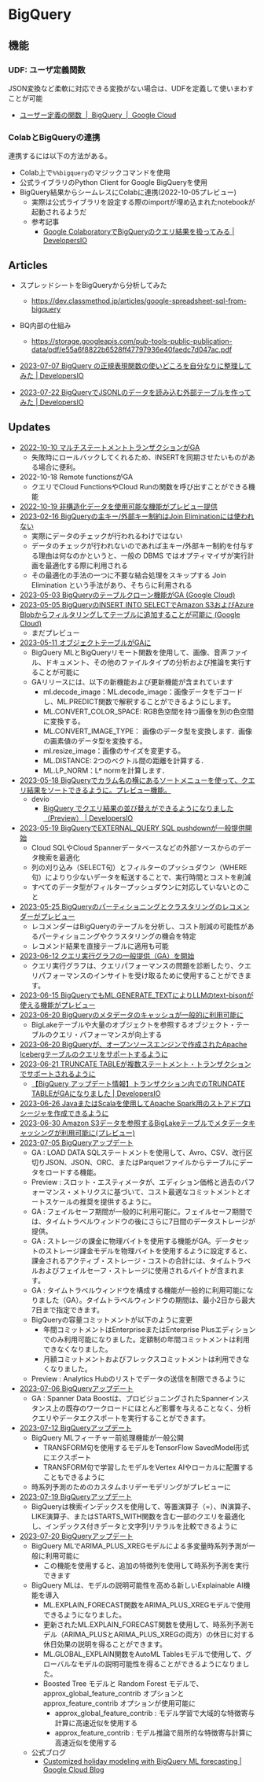 # BigQuery

## 機能

### UDF: ユーザ定義関数

JSON変換など柔軟に対応できる変換がない場合は、UDFを定義して使いまわすことが可能

- [ユーザー定義の関数  |  BigQuery  |  Google Cloud](https://cloud.google.com/bigquery/docs/reference/standard-sql/user-defined-functions?hl=ja)

### ColabとBigQueryの連携

連携するには以下の方法がある。

- Colab上で`%%bigquery`のマジックコマンドを使用
- 公式ライブラリのPython Client for Google BigQueryを使用
- BigQuery結果からシームレスにColabに連携(2022-10-05プレビュー)
  - 実際は公式ライブラリを設定する際のimportが埋め込まれたnotebookが起動されるようだ
  - 参考記事
    - [Google ColaboratoryでBigQueryのクエリ結果を扱ってみる | DevelopersIO](https://dev.classmethod.jp/articles/bq_colab/)

## Articles

- スプレッドシートをBigQueryから分析してみた
  - https://dev.classmethod.jp/articles/google-spreadsheet-sql-from-bigquery

- BQ内部の仕組み
  - https://storage.googleapis.com/pub-tools-public-publication-data/pdf/e55a6f8822b6528ff47797936e40faedc7d047ac.pdf

- [2023-07-07 BigQuery の正規表現関数の使いどころを自分なりに整理してみた | DevelopersIO](https://dev.classmethod.jp/articles/bigquery-regexp-usage/)
- [2023-07-22 BigQueryでJSONLのデータを読み込む外部テーブルを作ってみた | DevelopersIO](https://dev.classmethod.jp/articles/create-bigquery-jsonl-external-table/)

## Updates

- [2022-10-10 マルチステートメントトランザクションがGA](https://dev.classmethod.jp/articles/bigquery-mutistatement-transaction-ga/)
  - 失敗時にロールバックしてくれるため、INSERTを同期させたいものがある場合に便利。
- 2022-10-18 Remote functionsがGA
  - クエリでCloud FunctionsやCloud Runの関数を呼び出すことができる機能
- [2022-10-19 非構造化データを使用可能な機能がプレビュー提供](https://cloud.google.com/blog/products/data-analytics/how-to-manage-and-process-unstructured-data-in-bigquery?hl=en)
- [2023-02-16 BigQueryの主キー/外部キー制約はJoin Eliminationには使われない](https://qiita.com/abe_masanori/items/c19cf240fa3eaeeff44c)
  - 実際にデータのチェックが行われるわけではない
  - データのチェックが行われないのであれば主キー/外部キー制約を付与する理由は何なのかというと、一般の DBMS ではオプティマイザが実行計画を最適化する際に利用される
  - その最適化の手法の一つに不要な結合処理をスキップする Join Elimination という手法があり、そちらに利用される
- [2023-05-03 BigQueryのテーブルクローン機能がGA (Google Cloud)](https://cloud.google.com/bigquery/docs/release-notes#May_03_2023)
- [2023-05-05 BigQueryのINSERT INTO SELECTでAmazon S3およびAzure Blobからフィルタリングしてテーブルに追加することが可能に (Google Cloud)](https://cloud.google.com/bigquery/docs/release-notes#May_05_2023)
  - まだプレビュー
- [2023-05-11 オブジェクトテーブルがGAに](https://cloud.google.com/bigquery/docs/release-notes#May_11_2023)
  - BigQuery MLとBigQueryリモート関数を使用して、画像、音声ファイル、ドキュメント、その他のファイルタイプの分析および推論を実行することが可能に
  - GAリリースには、以下の新機能および更新機能が含まれています
    - ml.decode_image：ML.decode_image：画像データをデコードし、ML.PREDICT関数で解釈することができるようにします。
    - ML.CONVERT_COLOR_SPACE: RGB色空間を持つ画像を別の色空間に変換する。
    - ML.CONVERT_IMAGE_TYPE： 画像のデータ型を変換します．画像の画素値のデータ型を変換する。
    - ml.resize_image：画像のサイズを変更する。
    - ML.DISTANCE: 2つのベクトル間の距離を計算する．
    - ML.LP_NORM：Lᵖ normを計算します．
- [2023-05-18 BigQueryでカラム名の横にあるソートメニューを使って、クエリ結果をソートできるように。プレビュー機能。](https://cloud.google.com/bigquery/docs/release-notes#May_18_2023)
  - devio
    - [BigQuery でクエリ結果の並び替えができるようになりました（Preview） | DevelopersIO](https://dev.classmethod.jp/articles/bigquery-sort-query-results/)
- [2023-05-19 BigQueryでEXTERNAL_QUERY SQL pushdownが一般提供開始](https://cloud.google.com/bigquery/docs/release-notes#May_19_2023)
  - Cloud SQLやCloud Spannerデータベースなどの外部ソースからのデータ検索を最適化
  - 列の刈り込み（SELECT句）とフィルターのプッシュダウン（WHERE句）によりり少ないデータを転送することで、実行時間とコストを削減
  - すべてのデータ型がフィルタープッシュダウンに対応していないとのこと
- [2023-05-25 BigQueryのパーティショニングとクラスタリングのレコメンダーがプレビュー](https://cloud.google.com/bigquery/docs/release-notes#May_25_2023)
  - レコメンダーはBigQueryのテーブルを分析し、コスト削減の可能性があるパーティショニングやクラスタリングの機会を特定
  - レコメンド結果を直接テーブルに適用も可能
- [2023-06-12 クエリ実行グラフの一般提供（GA）を開始](https://cloud.google.com/bigquery/docs/release-notes#June_12_2023)
  - クエリ実行グラフは、クエリパフォーマンスの問題を診断したり、クエリパフォーマンスのインサイトを受け取るために使用することができます。
- [2023-06-15 BigQueryでもML.GENERATE_TEXTによりLLMのtext-bisonが使える機能がプレビュー](https://cloud.google.com/bigquery/docs/release-notes#June_15_2023)
- [2023-06-20 BigQueryのメタデータのキャッシュが一般的に利用可能に](https://cloud.google.com/bigquery/docs/release-notes#June_20_2023)
  - BigLakeテーブルや大量のオブジェクトを参照するオブジェクト・テーブルのクエリ・パフォーマンスが向上する
- [2023-06-20 BigQueryが、オープンソースエンジンで作成されたApache Icebergテーブルのクエリをサポートするように](https://cloud.google.com/bigquery/docs/release-notes#June_20_2023)
- [2023-06-21 TRUNCATE TABLEが複数ステートメント・トランザクションでサポートされるように](https://cloud.google.com/bigquery/docs/release-notes#June_21_2023)
  - [【BigQuery アップデート情報】トランザクション内でのTRUNCATE TABLEがGAになりました | DevelopersIO](https://dev.classmethod.jp/articles/truncate-table/)
- [2023-06-26 JavaまたはScalaを使用してApache Spark用のストアドプロシージャを作成できるように](https://cloud.google.com/bigquery/docs/release-notes#June_26_2023)
- [2023-06-30 Amazon S3データを参照するBigLakeテーブルでメタデータキャッシングが利用可能に(プレビュー)](https://cloud.google.com/bigquery/docs/release-notes#June_30_2023)
- [2023-07-05 BigQueryアップデート](https://cloud.google.com/release-notes#July_11_2023)
  - GA : LOAD DATA SQLステートメントを使用して、Avro、CSV、改行区切りJSON、JSON、ORC、またはParquetファイルからテーブルにデータをロードする機能。
  - Preview : スロット・エスティメータが、エディション価格と過去のパフォーマンス・メトリクスに基づいて、コスト最適なコミットメントとオートスケールの推奨を提供するように。
  - GA : フェイルセーフ期間が一般的に利用可能に。フェイルセーフ期間では、タイムトラベルウィンドウの後にさらに7日間のデータストレージが提供。
  - GA : ストレージの課金に物理バイトを使用する機能がGA。データセットのストレージ課金モデルを物理バイトを使用するように設定すると、課金されるアクティブ・ストレージ・コストの合計には、タイムトラベルおよびフェイルセーフ・ストレージに使用されるバイトが含まれます。
  - GA : タイムトラベルウィンドウを構成する機能が一般的に利用可能になりました（GA）。タイムトラベルウィンドウの期間は、最小2日から最大7日まで指定できます。
  - BigQueryの容量コミットメントが以下のように変更
    - 年間コミットメントはEnterpriseまたはEnterprise Plusエディションでのみ利用可能になりました。定額制の年間コミットメントは利用できなくなりました。
    - 月額コミットメントおよびフレックスコミットメントは利用できなくなりました。
  - Preview : Analytics Hubのリストでデータの送信を制限できるように
- [2023-07-06 BigQueryアップデート](https://cloud.google.com/release-notes#July_06_2023)
  - GA : Spanner Data Boostは、プロビジョニングされたSpannerインスタンス上の既存のワークロードにほとんど影響を与えることなく、分析クエリやデータエクスポートを実行することができます。
- [2023-07-12 BigQueryアップデート](https://cloud.google.com/release-notes#July_12_2023)
  - BigQuery MLフィーチャー前処理機能が一般公開
    - TRANSFORM句を使用するモデルをTensorFlow SavedModel形式にエクスポート
    - TRANSFORM句で学習したモデルをVertex AIやローカルに配置することもできるように
  - 時系列予測のためのカスタムホリデーモデリングがプレビューに
- [2023-07-19 BigQueryアップデート](https://cloud.google.com/bigquery/docs/release-notes#July_19_2023)
  - BigQueryは検索インデックスを使用して、等置演算子（=）、IN演算子、LIKE演算子、またはSTARTS_WITH関数を含む一部のクエリを最適化し、インデックス付きデータと文字列リテラルを比較できるように
- [2023-07-20 BigQueryアップデート](https://cloud.google.com/bigquery/docs/release-notes#July_19_2023)
  - BigQuery MLでARIMA_PLUS_XREGモデルによる多変量時系列予測が一般に利用可能に
    - この機能を使用すると、追加の特徴列を使用して時系列予測を実行できます
  - BigQuery MLは、モデルの説明可能性を高める新しいExplainable AI機能を導入
    - ML.EXPLAIN_FORECAST関数をARIMA_PLUS_XREGモデルで使用できるようになりました。
    - 更新されたML.EXPLAIN_FORECAST関数を使用して、時系列予測モデル（ARIMA_PLUSとARIMA_PLUS_XREGの両方）の休日に対する休日効果の説明を得ることができます。
    - ML.GLOBAL_EXPLAIN関数をAutoML Tablesモデルで使用して、グローバルなモデルの説明可能性を得ることができるようになりました。
    - Boosted Tree モデルと Random Forest モデルで、approx_global_feature_contrib オプションと approx_feature_contrib オプションが使用可能に
      - approx_global_feature_contrib : モデル学習で大域的な特徴寄与計算に高速近似を使用する
      - approx_feature_contrib : モデル推論で局所的な特徴寄与計算に高速近似を使用する
  - 公式ブログ
    - [Customized holiday modeling with BigQuery ML forecasting | Google Cloud Blog](https://cloud.google.com/blog/products/data-analytics/customized-holiday-modeling-with-bigquery-ml-forecasting/?hl=en)